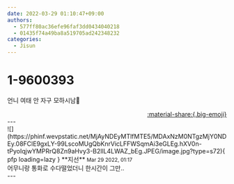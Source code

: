 ```yaml
---
date: 2022-03-29 01:10:47+09:00
authors:
  - 577ff80ac36efe96faf3dd0434040218
  - 01435f74a49ba8a519705ad242348232
categories:
  - Jisun
---
```


# 1-9600393

<div class="post-container" markdown="1">
<div class="content-container md-sidebar__scrollwrap" markdown="1">

언니 여태 안 자구 모하시남👀

</div>
</div>

<div style="text-align: right;" markdown="1">
<a href="https://weverse.io/fromis9/fanpost/1-9600393" style="text-align: right;">:material-share:{.big-emoji}</a>
</div>
---

<div class="comments-container md-sidebar__scrollwrap" markdown="1">
<div class="comment" markdown="1">
<div class='id-container' markdown="1">
![](https://phinf.wevpstatic.net/MjAyNDEyMTlfMTE5/MDAxNzM0NTgzMjY0NDEy.08FClE9gxLY-99LscoMUgQbKnrVicLFFWSqmAi3eGLEg.hXV0n-tPyoIqjwYMPRrQ8Zn9aHvy3-B2llL4LWAZ_bEg.JPEG/image.jpg?type=s72){ pfp loading=lazy }
**<span class="artist">지선</span>** <small>Mar 29 2022, 01:17</small><br>
</div>
<div class='comment-body' markdown="1">
어무니랑 통화로 수다떨었더니 한시간이 그만..
</div>
</div>
</div>
---
